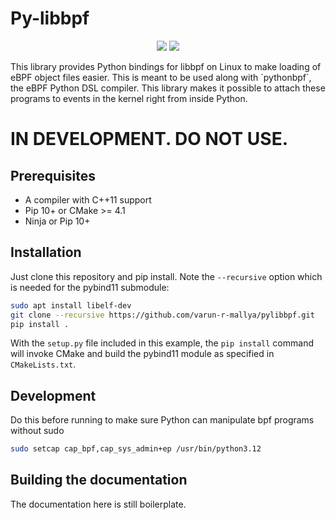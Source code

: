 # Py-libbpf
<p align="center">
<a href="https://www.python.org/downloads/release/python-3080/"><img src="https://img.shields.io/badge/python-3.8-blue.svg"></a>
<a href="https://pypi.org/project/pylibbpf"><img src="https://badge.fury.io/py/pylibbpf.svg"></a>
</p>
This library provides Python bindings for libbpf on Linux to make loading of eBPF object files easier. This is meant to
be used along with `pythonbpf`, the eBPF Python DSL compiler. This library makes it possible to attach these programs to
events in the kernel right from inside Python.

# IN DEVELOPMENT. DO NOT USE.

## Prerequisites

* A compiler with C++11 support
* Pip 10+ or CMake >= 4.1
* Ninja or Pip 10+


## Installation

Just clone this repository and pip install. Note the `--recursive` option which is
needed for the pybind11 submodule:

```bash
sudo apt install libelf-dev
git clone --recursive https://github.com/varun-r-mallya/pylibbpf.git
pip install .
```

With the `setup.py` file included in this example, the `pip install` command will
invoke CMake and build the pybind11 module as specified in `CMakeLists.txt`.

## Development
Do this before running to make sure Python can manipulate bpf programs without sudo
```bash
sudo setcap cap_bpf,cap_sys_admin+ep /usr/bin/python3.12
```

## Building the documentation
The documentation here is still boilerplate.
